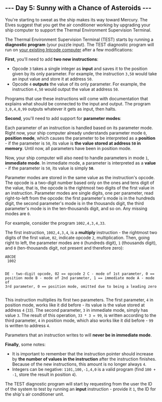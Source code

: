 <article class="day-desc"><h2>--- Day 5: Sunny with a Chance of Asteroids ---</h2><p>You're starting to sweat as the ship makes its way toward Mercury.  The Elves suggest that you get the air conditioner working by upgrading your ship computer to support the Thermal Environment Supervision Terminal.</p>
<p>The Thermal Environment Supervision Terminal (TEST) starts by running a <b>diagnostic program</b> (your puzzle input).  The TEST diagnostic program will run on <a href="2">your existing Intcode computer</a> after a few modifications:</p>
<p><b>First</b>, you'll need to add <b>two new instructions</b>:</p>
<ul>
<li>Opcode <code>3</code> takes a single integer as <b>input</b> and saves it to the position given by its only parameter. For example, the instruction <code>3,50</code> would take an input value and store it at address <code>50</code>.</li>
<li>Opcode <code>4</code> <b>outputs</b> the value of its only parameter. For example, the instruction <code>4,50</code> would output the value at address <code>50</code>.</li>
</ul>
<p>Programs that use these instructions will come with documentation that explains what should be connected to the input and output. The program <code>3,0,4,0,99</code> outputs whatever it gets as input, then halts.</p>
<p><b>Second</b>, you'll need to add support for <b>parameter modes</b>:</p>
<p>Each parameter of an instruction is handled based on its parameter mode.  Right now, your ship computer already understands parameter mode <code>0</code>, <b>position mode</b>, which causes the parameter to be interpreted as a <b>position</b> - if the parameter is <code>50</code>, its value is <b>the value stored at address <code>50</code> in memory</b>. Until now, all parameters have been in position mode.</p>
<p>Now, your ship computer will also need to handle parameters in mode <code>1</code>, <b>immediate mode</b>. In immediate mode, a parameter is interpreted as a <b>value</b> - if the parameter is <code>50</code>, its value is simply <b><code>50</code></b>.</p>
<p>Parameter modes are stored in the same value as the instruction's opcode.  The opcode is a two-digit number based only on the ones and tens digit of the value, that is, the opcode is the rightmost two digits of the first value in an instruction. Parameter modes are single digits, one per parameter, read right-to-left from the opcode: the first parameter's mode is in the hundreds digit, the second parameter's mode is in the thousands digit, the third parameter's mode is in the ten-thousands digit, and so on. Any missing modes are <code>0</code>.</p>
<p>For example, consider the program <code>1002,4,3,4,33</code>.</p>
<p>The first instruction, <code>1002,4,3,4</code>, is a <b>multiply</b> instruction - the rightmost two digits of the first value, <code>02</code>, indicate opcode <code>2</code>, multiplication.  Then, going right to left, the parameter modes are <code>0</code> (hundreds digit), <code>1</code> (thousands digit), and <code>0</code> (ten-thousands digit, not present and therefore zero):</p>
<pre><code>ABCDE
 1002

DE - two-digit opcode,      02 == opcode 2
 C - mode of 1st parameter,  0 == position mode
 B - mode of 2nd parameter,  1 == immediate mode
 A - mode of 3rd parameter,  0 == position mode,
                                  omitted due to being a leading zero
</code></pre>
<p>This instruction multiplies its first two parameters.  The first parameter, <code>4</code> in position mode, works like it did before - its value is the value stored at address <code>4</code> (<code>33</code>). The second parameter, <code>3</code> in immediate mode, simply has value <code>3</code>. The result of this operation, <code>33 * 3 = 99</code>, is written according to the third parameter, <code>4</code> in position mode, which also works like it did before - <code>99</code> is written to address <code>4</code>.</p>
<p>Parameters that an instruction writes to will <b>never be in immediate mode</b>.</p>
<p><b>Finally</b>, some notes:</p>
<ul>
<li>It is important to remember that the instruction pointer should increase by <b>the number of values in the instruction</b> after the instruction finishes. Because of the new instructions, this amount is no longer always <code>4</code>.</li>
<li>Integers can be negative: <code>1101,100,-1,4,0</code> is a valid program (find <code>100 + -1</code>, store the result in position <code>4</code>).</li>
</ul>
<p>The TEST diagnostic program will start by requesting from the user the ID of the system to test by running an <b>input</b> instruction - provide it <code>1</code>, the ID for the ship's air conditioner unit.</p>



</article>

<form method="post" action="5/answer"><input type="hidden" name="level" value="1"></form>